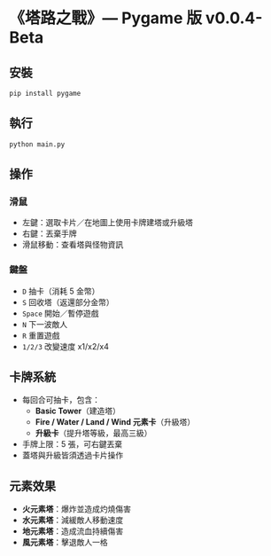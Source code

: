 # 《塔路之戰》— Pygame 版 v0.0.4-Beta

## 安裝
```bash
pip install pygame
```

## 執行
```bash
python main.py
```

## 操作
### 滑鼠
- 左鍵：選取卡片／在地圖上使用卡牌建塔或升級塔
- 右鍵：丟棄手牌
- 滑鼠移動：查看塔與怪物資訊

### 鍵盤
- `D` 抽卡（消耗 5 金幣）
- `S` 回收塔（返還部分金幣）
- `Space` 開始／暫停遊戲
- `N` 下一波敵人
- `R` 重置遊戲
- `1/2/3` 改變速度 x1/x2/x4

## 卡牌系統
- 每回合可抽卡，包含：
  - **Basic Tower**（建造塔）
  - **Fire / Water / Land / Wind 元素卡**（升級塔）
  - **升級卡**（提升塔等級，最高三級）
- 手牌上限：5 張，可右鍵丟棄
- 蓋塔與升級皆須透過卡片操作

## 元素效果
- **火元素塔**：爆炸並造成灼燒傷害  
- **水元素塔**：減緩敵人移動速度  
- **地元素塔**：造成流血持續傷害  
- **風元素塔**：擊退敵人一格
